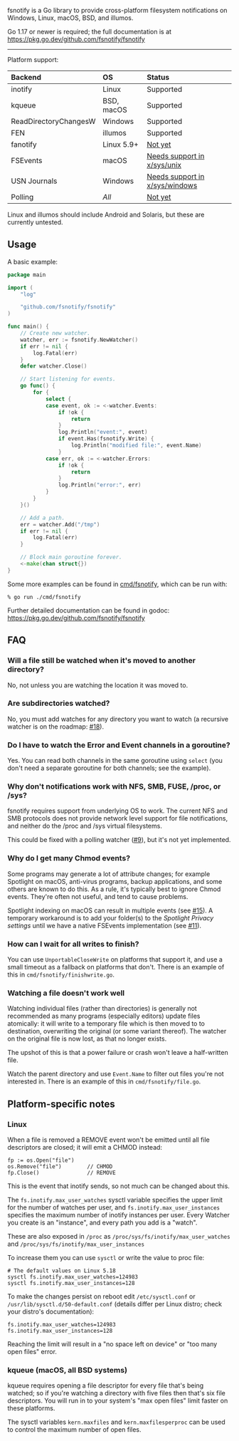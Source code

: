 fsnotify is a Go library to provide cross-platform filesystem notifications on
Windows, Linux, macOS, BSD, and illumos.

Go 1.17 or newer is required; the full documentation is at
https://pkg.go.dev/github.com/fsnotify/fsnotify

---

Platform support:

| Backend               | OS         | Status                                                                    |
| :-------------------- | :--------- | :------------------------------------------------------------------------ |
| inotify               | Linux      | Supported                                                                 |
| kqueue                | BSD, macOS | Supported                                                                 |
| ReadDirectoryChangesW | Windows    | Supported                                                                 |
| FEN                   | illumos    | Supported                                                                 |
| fanotify              | Linux 5.9+ | [Not yet](https://github.com/fsnotify/fsnotify/issues/114)                |
| FSEvents              | macOS      | [Needs support in x/sys/unix][fsevents]                                   |
| USN Journals          | Windows    | [Needs support in x/sys/windows][usn]                                     |
| Polling               | *All*      | [Not yet](https://github.com/fsnotify/fsnotify/issues/9)                  |

Linux and illumos should include Android and Solaris, but these are currently
untested.

[fsevents]:   https://github.com/fsnotify/fsnotify/issues/11#issuecomment-1279133120
[usn]:        https://github.com/fsnotify/fsnotify/issues/53#issuecomment-1279829847

Usage
-----
A basic example:

```go
package main

import (
    "log"

    "github.com/fsnotify/fsnotify"
)

func main() {
    // Create new watcher.
    watcher, err := fsnotify.NewWatcher()
    if err != nil {
        log.Fatal(err)
    }
    defer watcher.Close()

    // Start listening for events.
    go func() {
        for {
            select {
            case event, ok := <-watcher.Events:
                if !ok {
                    return
                }
                log.Println("event:", event)
                if event.Has(fsnotify.Write) {
                    log.Println("modified file:", event.Name)
                }
            case err, ok := <-watcher.Errors:
                if !ok {
                    return
                }
                log.Println("error:", err)
            }
        }
    }()

    // Add a path.
    err = watcher.Add("/tmp")
    if err != nil {
        log.Fatal(err)
    }

    // Block main goroutine forever.
    <-make(chan struct{})
}
```

Some more examples can be found in [cmd/fsnotify](cmd/fsnotify), which can be
run with:

    % go run ./cmd/fsnotify

Further detailed documentation can be found in godoc:
https://pkg.go.dev/github.com/fsnotify/fsnotify

FAQ
---
### Will a file still be watched when it's moved to another directory?
No, not unless you are watching the location it was moved to.

### Are subdirectories watched?
No, you must add watches for any directory you want to watch (a recursive
watcher is on the roadmap: [#18]).

[#18]: https://github.com/fsnotify/fsnotify/issues/18

### Do I have to watch the Error and Event channels in a goroutine?
Yes. You can read both channels in the same goroutine using `select` (you don't
need a separate goroutine for both channels; see the example).

### Why don't notifications work with NFS, SMB, FUSE, /proc, or /sys?
fsnotify requires support from underlying OS to work. The current NFS and SMB
protocols does not provide network level support for file notifications, and
neither do the /proc and /sys virtual filesystems.

This could be fixed with a polling watcher ([#9]), but it's not yet implemented.

[#9]: https://github.com/fsnotify/fsnotify/issues/9

### Why do I get many Chmod events?
Some programs may generate a lot of attribute changes; for example Spotlight on
macOS, anti-virus programs, backup applications, and some others are known to do
this. As a rule, it's typically best to ignore Chmod events. They're often not
useful, and tend to cause problems.

Spotlight indexing on macOS can result in multiple events (see [#15]). A
temporary workaround is to add your folder(s) to the *Spotlight Privacy
settings* until we have a native FSEvents implementation (see [#11]).

[#11]: https://github.com/fsnotify/fsnotify/issues/11
[#15]: https://github.com/fsnotify/fsnotify/issues/15

### How can I wait for all writes to finish?
You can use `UnportableCloseWrite` on platforms that support it, and use a small
timeout as a fallback on platforms that don't. There is an example of this in
`cmd/fsnotify/finishwrite.go`.

### Watching a file doesn't work well
Watching individual files (rather than directories) is generally not recommended
as many programs (especially editors) update files atomically: it will write to
a temporary file which is then moved to to destination, overwriting the original
(or some variant thereof). The watcher on the original file is now lost, as that
no longer exists.

The upshot of this is that a power failure or crash won't leave a half-written
file.

Watch the parent directory and use `Event.Name` to filter out files you're not
interested in. There is an example of this in `cmd/fsnotify/file.go`.

Platform-specific notes
-----------------------
### Linux
When a file is removed a REMOVE event won't be emitted until all file
descriptors are closed; it will emit a CHMOD instead:

    fp := os.Open("file")
    os.Remove("file")        // CHMOD
    fp.Close()               // REMOVE

This is the event that inotify sends, so not much can be changed about this.

The `fs.inotify.max_user_watches` sysctl variable specifies the upper limit for
the number of watches per user, and `fs.inotify.max_user_instances` specifies
the maximum number of inotify instances per user. Every Watcher you create is an
"instance", and every path you add is a "watch".

These are also exposed in `/proc` as `/proc/sys/fs/inotify/max_user_watches` and
`/proc/sys/fs/inotify/max_user_instances`

To increase them you can use `sysctl` or write the value to proc file:

    # The default values on Linux 5.18
    sysctl fs.inotify.max_user_watches=124983
    sysctl fs.inotify.max_user_instances=128

To make the changes persist on reboot edit `/etc/sysctl.conf` or
`/usr/lib/sysctl.d/50-default.conf` (details differ per Linux distro; check your
distro's documentation):

    fs.inotify.max_user_watches=124983
    fs.inotify.max_user_instances=128

Reaching the limit will result in a "no space left on device" or "too many open
files" error.

### kqueue (macOS, all BSD systems)
kqueue requires opening a file descriptor for every file that's being watched;
so if you're watching a directory with five files then that's six file
descriptors. You will run in to your system's "max open files" limit faster on
these platforms.

The sysctl variables `kern.maxfiles` and `kern.maxfilesperproc` can be used to
control the maximum number of open files.
